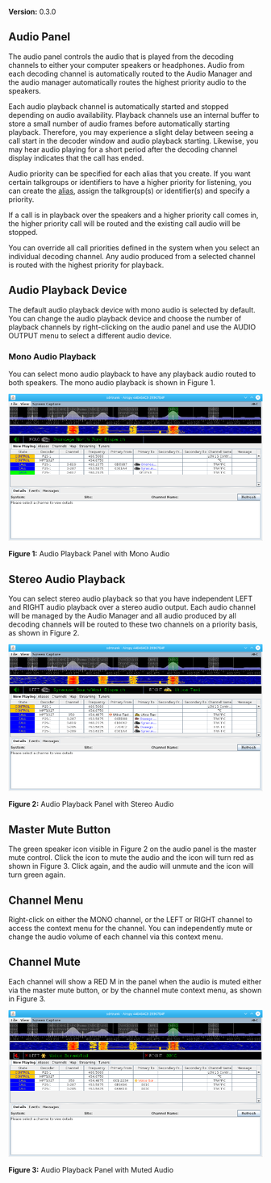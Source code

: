 **Version:** 0.3.0

Audio Panel
---

The audio panel controls the audio that is played from the decoding channels to
either your computer speakers or headphones.  Audio from each decoding channel
is automatically routed to the Audio Manager and the audio manager automatically
routes the highest priority audio to the speakers.

Each audio playback channel is automatically started and stopped depending on
audio availability.  Playback channels use an internal buffer to store a 
small number of audio frames before automatically starting playback.  Therefore,
you may experience a slight delay between seeing a call start in the decoder 
window and audio playback starting.  Likewise, you may hear audio playing for a
short period after the decoding channel display indicates that the call has
ended.

Audio priority can be specified for each alias that you create.  If you want 
certain talkgroups or identifiers to have a higher priority for listening, you
can create the [alias](Aliases_V0.3.0), assign the talkgroup(s) or identifier(s) 
and specify a priority.

If a call is in playback over the speakers and a higher priority call comes in,
the higher priority call will be routed and the existing call audio will be 
stopped.

You can override all call priorities defined in the system when you select an
individual decoding channel.  Any audio produced from a selected channel is 
routed with the highest priority for playback.

Audio Playback Device
---

The default audio playback device with mono audio is selected by default.  You
can change the audio playback device and choose the number of playback channels
by right-clicking on the audio panel and use the AUDIO OUTPUT menu to select a
different audio device.

### Mono Audio Playback
You can select mono audio playback to have any playback audio routed to both 
speakers.  The mono audio playback is shown in Figure 1.

![Audio Panel with Mono Playback](v0.3/images/AudioPanelMono_V0.3.0.png)

**Figure 1:** Audio Playback Panel with Mono Audio

## Stereo Audio Playback ##
You can select stereo audio playback so that you have independent LEFT and RIGHT
audio playback over a stereo audio output.  Each audio channel will be managed
by the Audio Manager and all audio produced by all decoding channels will be
routed to these two channels on a priority basis, as shown in Figure 2.

![Audio Panel with Stereo Playback](v0.3/images/AudioPanelStereo_V0.3.0.png)

**Figure 2:** Audio Playback Panel with Stereo Audio

## Master Mute Button ##
The green speaker icon visible in Figure 2 on the audio panel is the master mute 
control.  Click the icon to mute the audio and the icon will turn red as shown
in Figure 3.  Click again, and the audio will unmute and the icon will turn green again.

## Channel Menu ##
Right-click on either the MONO channel, or the LEFT or RIGHT channel to access
the context menu for the channel.  You can independently mute or change the 
audio volume of each channel via this context menu.

## Channel Mute ##
Each channel will show a RED M in the panel when the audio is muted either via
the master mute button, or by the channel mute context menu, as shown in Figure 3.

![Audio Panel with Muted Audio](v0.3/images/AudioPanelMuted_V0.3.0.png)

**Figure 3:** Audio Playback Panel with Muted Audio
